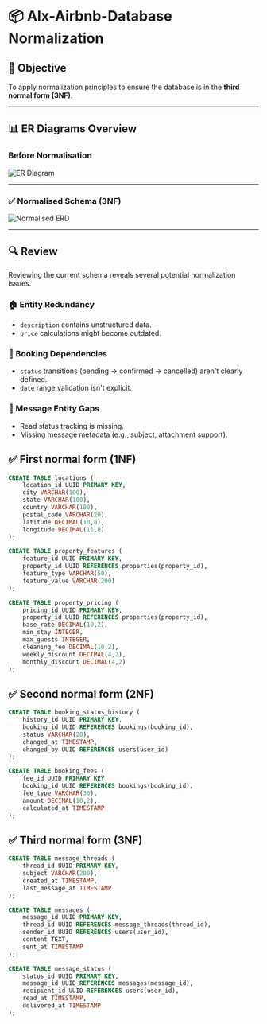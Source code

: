 # 📦 Alx-Airbnb-Database Normalization

## 🎯 Objective

To apply normalization principles to ensure the database is in the **third normal form (3NF)**.

---

## 📊 ER Diagrams Overview

### Before Normalisation

![ER Diagram](requirements.png)

---

### ✅ Normalised Schema (3NF)

![Normalised ERD](normalised_erd.png)

---

## 🔍 Review

Reviewing the current schema reveals several potential normalization issues.

### 🏠 Entity Redundancy
- `description` contains unstructured data.
- `price` calculations might become outdated.

### 📅 Booking Dependencies
- `status` transitions (pending → confirmed → cancelled) aren't clearly defined.
- `date` range validation isn't explicit.

### 💬 Message Entity Gaps
- Read status tracking is missing.
- Missing message metadata (e.g., subject, attachment support).

## ✅ First normal form (1NF)

```sql
CREATE TABLE locations (
    location_id UUID PRIMARY KEY,
    city VARCHAR(100),
    state VARCHAR(100),
    country VARCHAR(100),
    postal_code VARCHAR(20),
    latitude DECIMAL(10,8),
    longitude DECIMAL(11,8)
);

CREATE TABLE property_features (
    feature_id UUID PRIMARY KEY,
    property_id UUID REFERENCES properties(property_id),
    feature_type VARCHAR(50),
    feature_value VARCHAR(200)
);

CREATE TABLE property_pricing (
    pricing_id UUID PRIMARY KEY,
    property_id UUID REFERENCES properties(property_id),
    base_rate DECIMAL(10,2),
    min_stay INTEGER,
    max_guests INTEGER,
    cleaning_fee DECIMAL(10,2),
    weekly_discount DECIMAL(4,2),
    monthly_discount DECIMAL(4,2)
);
```

## ✅ Second normal form (2NF)

```sql
CREATE TABLE booking_status_history (
    history_id UUID PRIMARY KEY,
    booking_id UUID REFERENCES bookings(booking_id),
    status VARCHAR(20),
    changed_at TIMESTAMP,
    changed_by UUID REFERENCES users(user_id)
);

CREATE TABLE booking_fees (
    fee_id UUID PRIMARY KEY,
    booking_id UUID REFERENCES bookings(booking_id),
    fee_type VARCHAR(30),
    amount DECIMAL(10,2),
    calculated_at TIMESTAMP
);
```
## ✅ Third normal form (3NF)
```sql
CREATE TABLE message_threads (
    thread_id UUID PRIMARY KEY,
    subject VARCHAR(200),
    created_at TIMESTAMP,
    last_message_at TIMESTAMP
);

CREATE TABLE messages (
    message_id UUID PRIMARY KEY,
    thread_id UUID REFERENCES message_threads(thread_id),
    sender_id UUID REFERENCES users(user_id),
    content TEXT,
    sent_at TIMESTAMP
);

CREATE TABLE message_status (
    status_id UUID PRIMARY KEY,
    message_id UUID REFERENCES messages(message_id),
    recipient_id UUID REFERENCES users(user_id),
    read_at TIMESTAMP,
    delivered_at TIMESTAMP
);
```